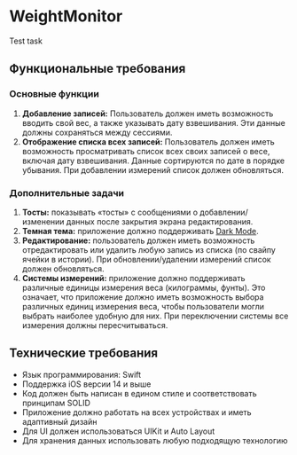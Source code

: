 # WeightMonitor
Test task

## **Функциональные требования**

### Основные функции

1. **Добавление записей:** Пользователь должен иметь возможность вводить свой вес, а также указывать дату взвешивания. Эти данные должны сохраняться между сессиями.
2. **Отображение списка всех записей:** Пользователь должен иметь возможность просматривать список всех своих записей о весе, включая дату взвешивания. Данные сортируются по дате в порядке убывания. При добавлении измерений список должен обновляться.

### Дополнительные задачи

1. **Тосты:** показывать «тосты» с сообщениями о добавлении/изменении данных после закрытия экрана редактирования.
2. **Темная тема:** приложение должно поддерживать [Dark Mode](https://www.google.com/url?sa=t&rct=j&q=&esrc=s&source=web&cd=&cad=rja&uact=8&ved=2ahUKEwi5zaX79bD-AhWPbKQEHTlHCWMQFnoECCwQAQ&url=https%3A%2F%2Fdeveloper.apple.com%2Fdesign%2Fhuman-interface-guidelines%2Ffoundations%2Fdark-mode%2F&usg=AOvVaw1cx66Xi_MuwYODxyn6jGxK).
3. **Редактирование:** пользователь должен иметь возможность отредактировать или удалить любую запись из списка (по свайпу ячейки в истории). При обновлении/удалении измерений список должен обновляться.
4. **Системы измерений:** приложение должно поддерживать различные единицы измерения веса (килограммы, фунты). Это означает, что приложение должно иметь возможность выбора различных единиц измерения веса, чтобы пользователи могли выбрать наиболее удобную для них. При переключении системы все измерения должны пересчитываться.

## **Технические требования**

- Язык программирования: Swift
- Поддержка iOS версии 14 и выше
- Код должен быть написан в едином стиле и соответствовать принципам SOLID
- Приложение должно работать на всех устройствах и иметь адаптивный дизайн
- Для UI должен использоваться UIKit и Auto Layout
- Для хранения данных использовать любую подходящую технологию
